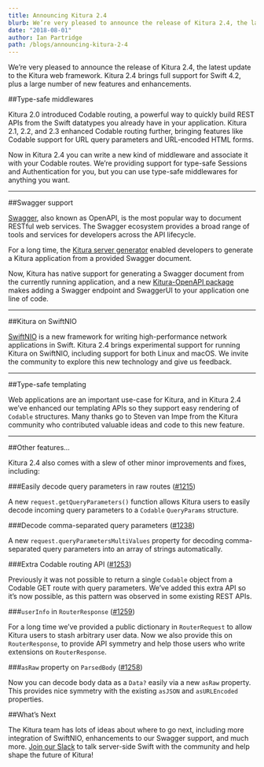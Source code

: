 ```yaml
---
title: Announcing Kitura 2.4
blurb: We’re very pleased to announce the release of Kitura 2.4, the latest update to the Kitura web framework
date: "2018-08-01"
author: Ian Partridge
path: /blogs/announcing-kitura-2-4
---
```


We’re very pleased to announce the release of Kitura 2.4, the latest update to the Kitura web framework. Kitura 2.4 brings full support for Swift 4.2, plus a large number of new features and enhancements.

##Type-safe middlewares

Kitura 2.0 introduced Codable routing, a powerful way to quickly build REST APIs from the Swift datatypes you already have in your application. Kitura 2.1, 2.2, and 2.3 enhanced Codable routing further, bringing features like Codable support for URL query parameters and URL-encoded HTML forms.

Now in Kitura 2.4 you can write a new kind of middleware and associate it with your Codable routes. We’re providing support for type-safe Sessions and Authentication for you, but you can use type-safe middlewares for anything you want.

---

##Swagger support

[Swagger](https://swagger.io/), also known as OpenAPI, is the most popular way to document RESTful web services. The Swagger ecosystem provides a broad range of tools and services for developers across the API lifecycle.

For a long time, the [Kitura server generator](https://github.com/IBM-Swift/generator-swiftserver) enabled developers to generate a Kitura application from a provided Swagger document.

Now, Kitura has native support for generating a Swagger document from the currently running application, and a new [Kitura-OpenAPI package](https://github.com/IBM-Swift/Kitura-OpenAPI) makes adding a Swagger endpoint and SwaggerUI to your application one line of code.

---

##Kitura on SwiftNIO

[SwiftNIO](https://github.com/apple/swift-nio/) is a new framework for writing high-performance network applications in Swift. Kitura 2.4 brings experimental support for running Kitura on SwiftNIO, including support for both Linux and macOS. We invite the community to explore this new technology and give us feedback.

---

##Type-safe templating

Web applications are an important use-case for Kitura, and in Kitura 2.4 we’ve enhanced our templating APIs so they support easy rendering of `Codable` structures. Many thanks go to Steven van Impe from the Kitura community who contributed valuable ideas and code to this new feature.

---

##Other features…

Kitura 2.4 also comes with a slew of other minor improvements and fixes, including:

###Easily decode query parameters in raw routes ([#1215](https://github.com/IBM-Swift/Kitura/pull/1215))

A new `request.getQueryParameters()` function allows Kitura users to easily decode incoming query parameters to a `Codable` `QueryParams` structure.

###Decode comma-separated query parameters ([#1238](https://github.com/IBM-Swift/Kitura/pull/1238))

A new `request.queryParametersMultiValues` property for decoding comma-separated query parameters into an array of strings automatically.

###Extra Codable routing API ([#1253](https://github.com/IBM-Swift/Kitura/pull/1253))

Previously it was not possible to return a single `Codable` object from a Codable GET route with query parameters. We’ve added this extra API so it’s now possible, as this pattern was observed in some existing REST APIs.

###`userInfo` in `RouterResponse` ([#1259](https://github.com/IBM-Swift/Kitura/pull/1259))

For a long time we’ve provided a public dictionary in `RouterRequest` to allow Kitura users to stash arbitrary user data. Now we also provide this on `RouterResponse`, to provide API symmetry and help those users who write extensions on `RouterResponse`.

###`asRaw` property on `ParsedBody` ([#1258](https://github.com/IBM-Swift/Kitura/pull/1258))

Now you can decode body data as a `Data?` easily via a new `asRaw` property. This provides nice symmetry with the existing `asJSON` and `asURLEncoded` properties.

##What’s Next

The Kitura team has lots of ideas about where to go next, including more integration of SwiftNIO, enhancements to our Swagger support, and much more. [Join our Slack](https://slack.kitura.io/) to talk server-side Swift with the community and help shape the future of Kitura!
